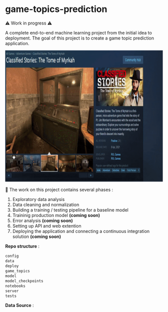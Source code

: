 # game-topics-prediction

⚠️ Work in progress ⚠️

A complete end-to-end machine learning project from the initial idea to deployment.
The goal of this project is to create a game topic prediction application.

<img src="https://github.com/LarionovaAnastasia/game-topics-prediction/blob/main/assets/life_run.gif" width="750" height="420" />


📍 The work on this project contains several phases : 

1. Exploratory data analysis 
2. Data cleaning and normalization 
3. Building a training / testing pipeline for a baseline model
4. Traininig production model **(coming soon)**
5. Error analysis **(coming soon)**
6. Setting up API and web extention 
7. Deploying the application and connecting a continuous integration solution **(coming soon)**


**Repo structure** : 

    config 
    data 
    deploy
    game_topics 
    model
    model_checkpoints
    notebooks
    server
    tests

**Data Source** : 
